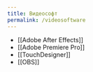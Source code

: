 ```yaml
---
title: Видеософт
permalink: /videosoftware
---
```


- [[Adobe After Effects]]
- [[Adobe Premiere Pro]]
- [[TouchDesigner]]
- [[OBS]]